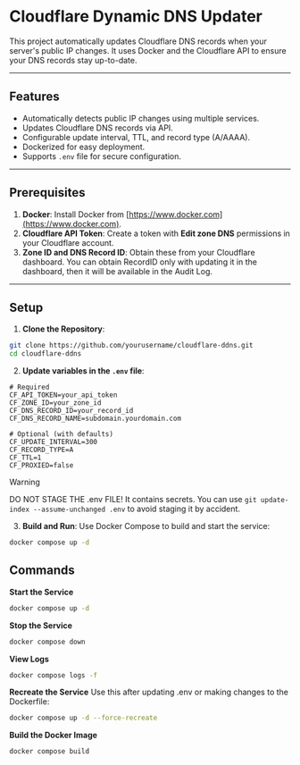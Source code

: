 # Cloudflare Dynamic DNS Updater

This project automatically updates Cloudflare DNS records when your server's public IP changes. It uses Docker and the Cloudflare API to ensure your DNS records stay up-to-date.

---

## Features
- Automatically detects public IP changes using multiple services.
- Updates Cloudflare DNS records via API.
- Configurable update interval, TTL, and record type (A/AAAA).
- Dockerized for easy deployment.
- Supports `.env` file for secure configuration.

---

## Prerequisites
1. **Docker**: Install Docker from [https://www.docker.com](https://www.docker.com).
2. **Cloudflare API Token**: Create a token with **Edit zone DNS** permissions in your Cloudflare account.
3. **Zone ID and DNS Record ID**: Obtain these from your Cloudflare dashboard. You can obtain RecordID only with updating it in the dashboard, then it will be available in the Audit Log.

---

## Setup

1. **Clone the Repository**:

```bash
git clone https://github.com/yourusername/cloudflare-ddns.git
cd cloudflare-ddns
```

2. **Update variables in the `.env` file**:

```
# Required
CF_API_TOKEN=your_api_token
CF_ZONE_ID=your_zone_id
CF_DNS_RECORD_ID=your_record_id
CF_DNS_RECORD_NAME=subdomain.yourdomain.com

# Optional (with defaults)
CF_UPDATE_INTERVAL=300
CF_RECORD_TYPE=A
CF_TTL=1
CF_PROXIED=false
```

> [!WARNING]
> DO NOT STAGE THE .env FILE!
> It contains secrets.
> You can use `git update-index --assume-unchanged .env` to avoid staging it by accident.

3. **Build and Run**:
Use Docker Compose to build and start the service:

```bash
docker compose up -d
```

## Commands

**Start the Service**
```bash
docker compose up -d
```

**Stop the Service**
```bash
docker compose down
```

**View Logs**
```bash
docker compose logs -f
```

**Recreate the Service**
Use this after updating .env or making changes to the Dockerfile:

```bash
docker compose up -d --force-recreate
```

**Build the Docker Image**
```bash
docker compose build
```

